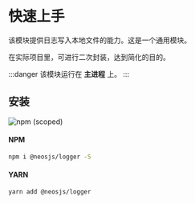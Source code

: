 # 快速上手

该模块提供日志写入本地文件的能力。这是一个通用模块。

在实际项目里，可进行二次封装，达到简化的目的。

:::danger
该模块运行在 <b>主进程</b> 上。
:::

## 安装

![npm (scoped)](https://img.shields.io/npm/v/@neosjs/logger)

#### NPM

```sh
npm i @neosjs/logger -S
```

#### YARN

```sh
yarn add @neosjs/logger
```
